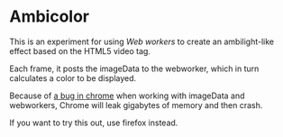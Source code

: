 Ambicolor
==============

This is an experiment for using *Web workers* to create
an ambilight-like effect based on the HTML5 video tag.

Each frame, it posts the imageData to the webworker, which 
in turn calculates a color to be displayed.

Because of [a bug in chrome](http://code.google.com/p/chromium/issues/detail?id=68190) when working with imageData and webworkers,
Chrome will leak gigabytes of memory and then crash.

If you want to try this out, use firefox instead.